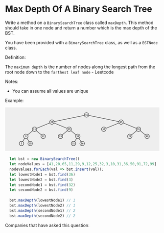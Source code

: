 # Max Depth Of A Binary Search Tree

Write a method on a `BinarySearchTree` class called `maxDepth`. This method should take in one node and return a number which is the max depth of the BST.

You have been provided with a `BinarySearchTree` class, as well as a `BSTNode` class.

Definition:

The `maximum depth` is the number of nodes along the longest path from the root node down to the `farthest leaf node` - Leetcode

Notes:
  - You can assume all values are unique

Example: 

![Binary Search Tree - Least Common Ancestor](../_images/MaxDepthBST.png)

```js
  let bst = new BinarySearchTree()
  let nodeValues = [41,20,65,11,29,9,12,25,32,3,10,31,36,50,91,72,99]
  nodeValues.forEach(val => bst.insert(val));
  let lowestNode1 = bst.find(36)
  let lowestNode2 = bst.find(3)
  let secondNode1 = bst.find(32)
  let secondNode2 = bst.find(9)

  bst.maxDepth(lowestNode1) // 1
  bst.maxDepth(lowestNode2) // 1
  bst.maxDepth(secondNode1) // 2
  bst.maxDepth(secondNode2) // 2
 ```

Companies that have asked this question:

